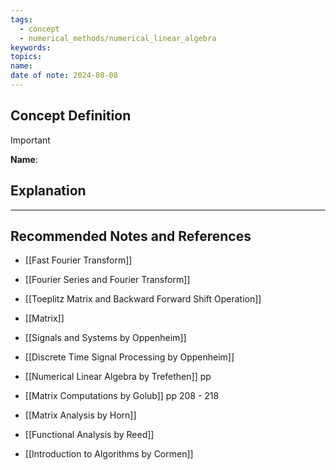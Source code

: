 ```yaml
---
tags:
  - concept
  - numerical_methods/numerical_linear_algebra
keywords: 
topics: 
name: 
date of note: 2024-08-08
---
```


## Concept Definition

>[!important]
>**Name**: 



## Explanation





-----------
##  Recommended Notes and References


- [[Fast Fourier Transform]]
- [[Fourier Series and Fourier Transform]]
- [[Toeplitz Matrix and Backward Forward Shift Operation]]
- [[Matrix]]


- [[Signals and Systems by Oppenheim]]
- [[Discrete Time Signal Processing by Oppenheim]]

- [[Numerical Linear Algebra by Trefethen]] pp
- [[Matrix Computations by Golub]] pp 208 - 218
- [[Matrix Analysis by Horn]]
- [[Functional Analysis by Reed]]
- [[Introduction to Algorithms by Cormen]]